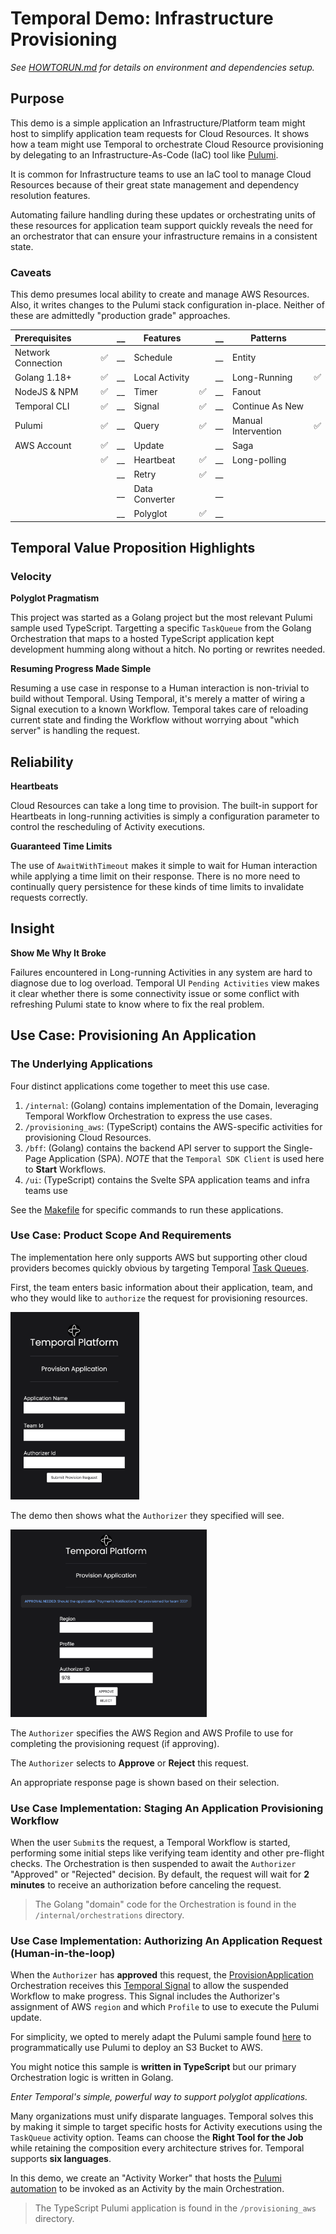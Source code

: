 # Temporal Demo: Infrastructure Provisioning

_See [HOWTORUN.md](HOWTORUN.md) for details on environment and dependencies setup._

## Purpose

This demo is a simple application an Infrastructure/Platform team might host to simplify
application team requests for Cloud Resources. It shows how a team might use Temporal to orchestrate Cloud Resource provisioning by 
delegating to an Infrastructure-As-Code (IaC) tool like [Pulumi](https://www.pulumi.com/).

It is common for Infrastructure teams to use an IaC tool to manage Cloud Resources because of their great state management
and dependency resolution features. 

Automating failure handling during these updates or orchestrating units of these resources for application team support quickly reveals
the need for an orchestrator that can ensure your infrastructure remains in a consistent state.

### Caveats 

This demo presumes local ability to create and manage AWS Resources. Also, it writes changes
to the Pulumi stack configuration in-place. Neither of these are admittedly "production grade" approaches.

| Prerequisites      |   | __ | Features       |   | __ | Patterns            |   | 
|:-------------------|---|----|----------------|---|----|---------------------|---|
| Network Connection | ✅ | __  | Schedule       |   | __ | Entity              |   |
| Golang 1.18+       | ✅ | __ | Local Activity |   | __ | Long-Running        | ✅ |
| NodeJS & NPM       | ✅ | __ | Timer          | ✅ | __ | Fanout              |   |
| Temporal CLI       | ✅ | __ | Signal         | ✅ | __ | Continue As New     |   |
| Pulumi             | ✅ | __ | Query          | ✅ | __ | Manual Intervention | ✅ |
| AWS Account        | ✅ | __ | Update         |   | __ | Saga                |   |
|                    | ✅ | __ | Heartbeat      | ✅ | __ | Long-polling        |   |
|                    |   | __ | Retry          | ✅ | __ |                     |   |
|                    |   | __ | Data Converter |   | __ |                     |   |
|                    |   | __ | Polyglot       | ✅ | __ |                     |   |

## Temporal Value Proposition Highlights

### Velocity

**Polyglot Pragmatism**

This project was started as a Golang project but the most relevant Pulumi sample used TypeScript.
Targetting a specific `TaskQueue` from the Golang Orchestration that maps to a hosted TypeScript application kept
development humming along without a hitch. No porting or rewrites needed.

**Resuming Progress Made Simple**

Resuming a use case in response to a Human interaction is non-trivial to build without Temporal.
Using Temporal, it's merely a matter of wiring a Signal execution to a known Workflow. Temporal takes care of
reloading current state and finding the Workflow without worrying about "which server" is handling the request.

## Reliability

**Heartbeats**

Cloud Resources can take a long time to provision. The built-in support for Heartbeats in long-running
activities is simply a configuration parameter to control the rescheduling of Activity executions. 

**Guaranteed Time Limits**

The use of `AwaitWithTimeout` makes it simple to wait for Human interaction while applying a time limit
on their response. There is no more need to continually query persistence for these kinds of 
time limits to invalidate requests correctly.

## Insight

**Show Me Why It Broke**

Failures encountered in Long-running Activities in any system are hard to diagnose due to 
log overload. Temporal UI `Pending Activities` view makes it clear whether there is
some connectivity issue or some conflict with refreshing Pulumi state to know where to fix the
real problem.


## Use Case: Provisioning An Application

### The Underlying Applications

Four distinct applications come together to meet this use case.

1. `/internal`: (Golang) contains implementation of the Domain, leveraging Temporal Workflow Orchestration to express the use cases.
1. `/provisioning_aws`: (TypeScript) contains the AWS-specific activities for provisioning Cloud Resources.
1. `/bff`: (Golang) contains the backend API server to support the Single-Page Application (SPA). _NOTE_ that the `Temporal SDK Client` is used here to **Start** Workflows.
1. `/ui`: (TypeScript) contains the Svelte SPA application teams and infra teams use

See the [Makefile](Makefile) for specific commands to run these applications.

### Use Case: Product Scope And Requirements

The implementation here only supports AWS but supporting other cloud providers
becomes quickly obvious by targeting Temporal [Task Queues](https://docs.temporal.io/workers#task-queue).

First, the team enters basic information about their application, team, and who they would like to `authorize` the request for provisioning
resources.

<img src="infra1.png" alt="app page"  style="height:300px;"/>

The demo then shows what the `Authorizer` they specified will see.

<img src="authorize1.png" alt="authorize page" style="height:300px;"/>

The `Authorizer` specifies the AWS Region and AWS Profile to use for completing the provisioning request (if approving).

The `Authorizer` selects to **Approve** or **Reject** this request. 

An appropriate response page is shown based on their selection.

### Use Case Implementation: Staging An Application Provisioning Workflow

When the user `Submit`s the request, a Temporal Workflow is started, performing some 
initial steps like verifying team identity and other pre-flight checks. The Orchestration
is then suspended to await the `Authorizer` "Approved" or "Rejected" decision.
By default, the request will wait for **2 minutes** to receive an authorization before canceling the request.

> The Golang "domain" code for the Orchestration is found in the `/internal/orchestrations` directory.

### Use Case Implementation: Authorizing An Application Request (Human-in-the-loop)

When the `Authorizer` has **approved** this request, the [ProvisionApplication](internal/orchestrations/provision_application.go) Orchestration
receives this [Temporal Signal](https://docs.temporal.io/workflows#signal) to allow the suspended Workflow to make progress. This Signal includes
the Authorizer's assignment of AWS `region` and which `Profile` to use to execute the Pulumi update.

For simplicity, we opted to merely adapt the Pulumi sample found [here](https://github.com/pulumi/automation-api-examples/tree/main/nodejs/localProgram-tsnode/automation) to programmatically
use Pulumi to deploy an S3 Bucket to AWS. 

You might notice this sample is **written in TypeScript** but our primary Orchestration logic
is written in Golang. 

_Enter Temporal's simple, powerful way to support _polyglot applications_._

Many organizations must unify disparate languages. Temporal solves this
by making it simple to target specific hosts for Activity executions using 
the `TaskQueue` activity option. Teams can choose the **Right Tool for the Job** while retaining the composition
every architecture strives for. Temporal supports **six languages**.

In this demo, we create an "Activity Worker" that hosts the [Pulumi automation](provisioning_aws/src/automation) to be
invoked as an Activity by the main Orchestration. 

> The TypeScript Pulumi application is found in the `/provisioning_aws` directory.

